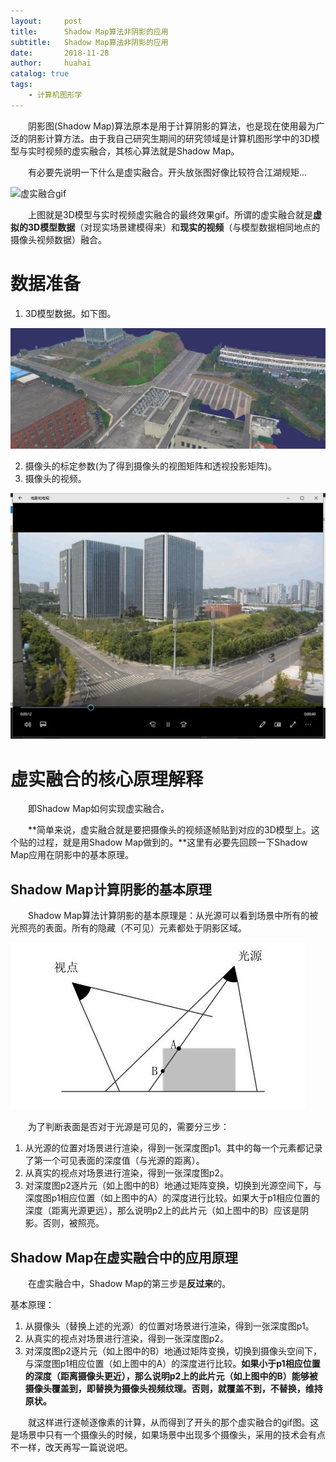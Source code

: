 ```yaml
---
layout:     post
title:      Shadow Map算法非阴影的应用
subtitle:   Shadow Map算法非阴影的应用
date:       2018-11-28
author:     huahai
catalog: true
tags:
    - 计算机图形学
---
```


&emsp;&emsp;阴影图(Shadow Map)算法原本是用于计算阴影的算法，也是现在使用最为广泛的阴影计算方法。由于我自己研究生期间的研究领域是计算机图形学中的3D模型与实时视频的虚实融合，其核心算法就是Shadow Map。

&emsp;&emsp;有必要先说明一下什么是虚实融合。开头放张图好像比较符合江湖规矩...

![虚实融合gif](https://github.com/hahahuahai/hahahuahai.github.io/blob/master/images/posts/2018-11-28-shadow%20map%E7%AE%97%E6%B3%95%E9%9D%9E%E9%98%B4%E5%BD%B1%E7%9A%84%E5%BA%94%E7%94%A8/videofusion.gif)


&emsp;&emsp;上图就是3D模型与实时视频虚实融合的最终效果gif。所谓的虚实融合就是**虚拟的3D模型数据**（对现实场景建模得来）和**现实的视频**（与模型数据相同地点的摄像头视频数据）融合。

# 数据准备

1. 3D模型数据。如下图。

![3D模型数据](https://github.com/hahahuahai/hahahuahai.github.io/blob/master/images/posts/2018-11-28-shadow%20map%E7%AE%97%E6%B3%95%E9%9D%9E%E9%98%B4%E5%BD%B1%E7%9A%84%E5%BA%94%E7%94%A8/backgroud.jpg)

2. 摄像头的标定参数(为了得到摄像头的视图矩阵和透视投影矩阵)。
3. 摄像头的视频。

![摄像头的视频](https://github.com/hahahuahai/hahahuahai.github.io/blob/master/images/posts/2018-11-28-shadow%20map%E7%AE%97%E6%B3%95%E9%9D%9E%E9%98%B4%E5%BD%B1%E7%9A%84%E5%BA%94%E7%94%A8/video.jpg)

# 虚实融合的核心原理解释

&emsp;&emsp;即Shadow Map如何实现虚实融合。

&emsp;&emsp;**简单来说，虚实融合就是要把摄像头的视频逐帧贴到对应的3D模型上。这个贴的过程，就是用Shadow Map做到的。**这里有必要先回顾一下Shadow Map应用在阴影中的基本原理。

## Shadow Map计算阴影的基本原理

&emsp;&emsp;Shadow Map算法计算阴影的基本原理是：从光源可以看到场景中所有的被光照亮的表面。所有的隐藏（不可见）元素都处于阴影区域。

![shadow map](https://github.com/hahahuahai/hahahuahai.github.io/blob/master/images/posts/2018-11-28-shadow%20map%E7%AE%97%E6%B3%95%E9%9D%9E%E9%98%B4%E5%BD%B1%E7%9A%84%E5%BA%94%E7%94%A8/shadowmap.jpg)

&emsp;&emsp;为了判断表面是否对于光源是可见的，需要分三步：
1. 从光源的位置对场景进行渲染，得到一张深度图p1。其中的每一个元素都记录了第一个可见表面的深度值（与光源的距离）。
2. 从真实的视点对场景进行渲染，得到一张深度图p2。
3. 对深度图p2逐片元（如上图中的B）地通过矩阵变换，切换到光源空间下，与深度图p1相应位置（如上图中的A）的深度进行比较。如果大于p1相应位置的深度（距离光源更远），那么说明p2上的此片元（如上图中的B）应该是阴影。否则，被照亮。

## Shadow Map在虚实融合中的应用原理
&emsp;&emsp;在虚实融合中，Shadow Map的第三步是**反过来**的。

基本原理：
1. 从摄像头（替换上述的光源）的位置对场景进行渲染，得到一张深度图p1。
2. 从真实的视点对场景进行渲染，得到一张深度图p2。
3. 对深度图p2逐片元（如上图中的B）地通过矩阵变换，切换到摄像头空间下，与深度图p1相应位置（如上图中的A）的深度进行比较。**如果小于p1相应位置的深度（距离摄像头更近），那么说明p2上的此片元（如上图中的B）能够被摄像头覆盖到，即替换为摄像头视频纹理。否则，就覆盖不到，不替换，维持原状。**

&emsp;&emsp;就这样进行逐帧逐像素的计算，从而得到了开头的那个虚实融合的gif图。这是场景中只有一个摄像头的时候，如果场景中出现多个摄像头，采用的技术会有点不一样，改天再写一篇说说吧。
